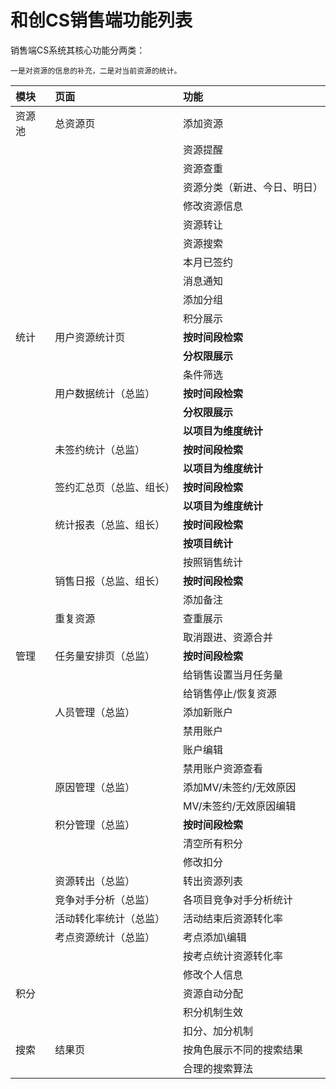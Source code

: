 # 和创CS销售端功能列表

销售端CS系统其核心功能分两类：

`一是对资源的信息的补充，二是对当前资源的统计。`


| 模块 | 页面 | 功能 |
| :--- | :--- | :--- |
| 资源池 | 总资源页 | 添加资源 |
|  |  | 资源提醒 |
|  |  | 资源查重 |
|  |  | 资源分类（新进、今日、明日） |
|  |  | 修改资源信息 |
|  |  | 资源转让 |
|  |  | 资源搜索 |
|  |  | 本月已签约 |
|  |  | 消息通知 |
|  |  | 添加分组 |
|  |  | 积分展示 |
| 统计 | 用户资源统计页 | **按时间段检索** |
|  |  | **分权限展示** |
|  |  | 条件筛选 |
|  | 用户数据统计（总监） | **按时间段检索** |
|  |  | **分权限展示** |
|  |  | **以项目为维度统计** |
|  | 未签约统计（总监） | **按时间段检索** |
|  |  | **以项目为维度统计** |
|  | 签约汇总页（总监、组长） | **按时间段检索** |
|  |  | **以项目为维度统计** |
|  | 统计报表（总监、组长） | **按时间段检索** |
|  |  | **按项目统计** |
|  |  | 按照销售统计 |
|  | 销售日报（总监、组长） | **按时间段检索** |
|  |  | 添加备注 |
|  | 重复资源 | 查重展示 |
|  |  | 取消跟进、资源合并 |
| 管理 | 任务量安排页（总监） | **按时间段检索** |
|  |  | 给销售设置当月任务量 |
|  |  | 给销售停止/恢复资源 |
|  | 人员管理（总监） | 添加新账户 |
|  |  | 禁用账户 |
|  |  | 账户编辑 |
|  |  | 禁用账户资源查看 |
|  | 原因管理（总监） | 添加MV/未签约/无效原因 |
|  |  | MV/未签约/无效原因编辑 |
|  | 积分管理（总监） | **按时间段检索** |
|  |  | 清空所有积分 |
|  |  | 修改扣分 |
|  | 资源转出（总监） | 转出资源列表 |
|  | 竞争对手分析（总监） | 各项目竞争对手分析统计 |
|  | 活动转化率统计（总监） | 活动结束后资源转化率 |
|  | 考点资源统计（总监） | 考点添加\编辑 |
|  |  | 按考点统计资源转化率 |
|  |  | 修改个人信息 |
| 积分 |  | 资源自动分配 |
|  |  | 积分机制生效 |
|  |  | 扣分、加分机制 |
| 搜索 | 结果页 | 按角色展示不同的搜索结果 |
|  |  | 合理的搜索算法 |



